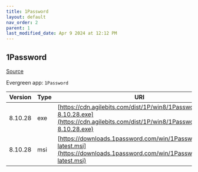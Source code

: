```yaml
---
title: 1Password
layout: default
nav_order: 2
parent: 1
last_modified_date: Apr 9 2024 at 12:12 PM
---
```


## 1Password

[Source](https://1password.com/)

Evergreen app: `1Password`

| Version | Type | URI                                                                                                                                    |
| ------- | ---- | -------------------------------------------------------------------------------------------------------------------------------------- |
| 8.10.28 | exe  | [https://cdn.agilebits.com/dist/1P/win8/1PasswordSetup-8.10.28.exe](https://cdn.agilebits.com/dist/1P/win8/1PasswordSetup-8.10.28.exe) |
| 8.10.28 | msi  | [https://downloads.1password.com/win/1PasswordSetup-latest.msi](https://downloads.1password.com/win/1PasswordSetup-latest.msi)         |
